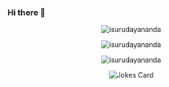 ### Hi there 👋

<!--
**isurudayananda/isurudayananda** is a ✨ _special_ ✨ repository because its `README.md` (this file) appears on your GitHub profile.

Here are some ideas to get you started:

- 🔭 I’m currently working on ...
- 🌱 I’m currently learning ...
- 👯 I’m looking to collaborate on ...
- 🤔 I’m looking for help with ...
- 💬 Ask me about ...
- 📫 How to reach me: ...
- 😄 Pronouns: ...
- ⚡ Fun fact: ...
-->

<div align="center">

<p></p>
<img align="center" src="https://github-readme-stats.vercel.app/api/top-langs?username=isurudayananda&show_icons=true&theme=dracula&locale=en&layout=compact&hide_border=true" alt="isurudayananda" />    
<p></p>

<img align="center" src="https://github-readme-stats.vercel.app/api?username=isurudayananda&show_icons=true&theme=dracula&locale=en&hide_border=true" alt="isurudayananda" />
<p></p>

<p><img align="center" src="https://github-readme-streak-stats.herokuapp.com/?user=isurudayananda&theme=dracula&hide_border=true&date_format=M%20j%5B%2C%20Y%5D" alt="isurudayananda" /></p>
  </div>
<p></p>

  <div align="center">
<img src="https://readme-jokes.vercel.app/api?hideBorder&qColor=%23ff79c6&aColor=%238be9fd&bgColor=%23282a36&textColor=%238be9fd" alt="Jokes Card" />
</div
